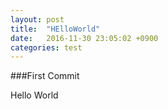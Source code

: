 ```yaml
---
layout: post
title:  "HElloWorld"
date:   2016-11-30 23:05:02 +0900
categories: test
---
```


###First Commit

Hello World

